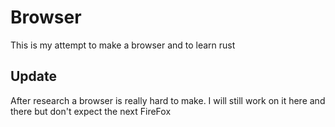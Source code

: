 # Browser

This is my attempt to make a browser and to learn rust

## Update
After research a browser is really hard to make. I will still work on it here and there but don't expect the next FireFox
